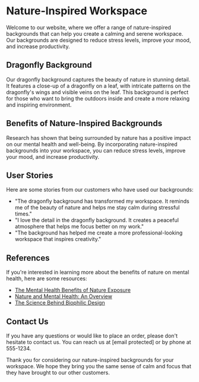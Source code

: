 <!--font:Montserrat-->

# Nature-Inspired Workspace

Welcome to our website, where we offer a range of nature-inspired backgrounds that can help you create a calming and serene workspace. Our backgrounds are designed to reduce stress levels, improve your mood, and increase productivity.

## Dragonfly Background

Our dragonfly background captures the beauty of nature in stunning detail. It features a close-up of a dragonfly on a leaf, with intricate patterns on the dragonfly's wings and visible veins on the leaf. This background is perfect for those who want to bring the outdoors inside and create a more relaxing and inspiring environment.

## Benefits of Nature-Inspired Backgrounds

Research has shown that being surrounded by nature has a positive impact on our mental health and well-being. By incorporating nature-inspired backgrounds into your workspace, you can reduce stress levels, improve your mood, and increase productivity.

## User Stories

Here are some stories from our customers who have used our backgrounds:

- "The dragonfly background has transformed my workspace. It reminds me of the beauty of nature and helps me stay calm during stressful times."
- "I love the detail in the dragonfly background. It creates a peaceful atmosphere that helps me focus better on my work."
- "The background has helped me create a more professional-looking workspace that inspires creativity."

## References

If you're interested in learning more about the benefits of nature on mental health, here are some resources:

- [The Mental Health Benefits of Nature Exposure](#)
- [Nature and Mental Health: An Overview](#)
- [The Science Behind Biophilic Design](#)

## Contact Us

If you have any questions or would like to place an order, please don't hesitate to contact us. You can reach us at [email protected] or by phone at 555-1234.

Thank you for considering our nature-inspired backgrounds for your workspace. We hope they bring you the same sense of calm and focus that they have brought to our other customers.

<!--

Write me content for website with wallpaper which alt text is:

"A close-up of a dragonfly on a leaf"

The name/title of the page should not be 1:1 copy of the alt text but rather a real content of the website which is using this wallpaper.

- Use markdown format 
- Start with heading
- Heading should be short and concise
- The content should look like a real website 
- The website should not be about the wallpaper, wallpaper is just a related background
- Heading should be contain work "wallpaper" or "background"
- Include real sections like references, contact, user stories, etc. use things relevant to the page purpose.
- Feel free to use structure like headings, bullets, numbering, blockquotes, paragraphs, horizontal lines, etc.
- You can use formatting like bold or _italic_
- You can include UTF-8 emojis
- Links should be only #hash anchors (and you can refer to the document itself)
- Do not include images


---


# Nature-inspired Wallpaper for a Serene Workspace

Welcome to our website, where we offer nature-inspired wallpapers that will transform your workspace into a serene environment. Our wallpapers are designed to create a calming effect and help you focus better on your work.

## About Our Dragonfly Wallpaper

Our dragonfly wallpaper is one of our most popular designs. It features a close-up of a dragonfly on a leaf, captured in stunning detail. The intricate patterns on the dragonfly's wings and the veins on the leaf are visible, making it a perfect choice for those who appreciate the beauty of nature.

## Benefits of Nature-Inspired Wallpapers

Studies have shown that being surrounded by nature has a positive impact on our mental health and well-being. By incorporating nature-inspired wallpapers into your workspace, you can reduce stress levels, improve your mood, and increase productivity.

## User Stories

Here are some stories from our customers who have used our wallpapers:

- "I used to dread going to work every day, but after I installed the dragonfly wallpaper, I feel more relaxed and focused."
- "The wallpaper reminds me of my childhood spent playing in the garden. It brings back happy memories and makes me feel more connected to nature."
- "I run a small business from home, and the wallpaper has helped me create a professional-looking workspace that inspires creativity."

## References

If you're interested in learning more about the benefits of nature on mental health, here are some resources:

- [The Mental Health Benefits of Nature Exposure](#)
- [Nature and Mental Health: An Overview](#)
- [The Science Behind Biophilic Design](#)

## Contact Us

If you have any questions or would like to place an order, please don't hesitate to contact us. You can reach us at [email protected] or by phone at 555-1234.

Thank you for considering our nature-inspired wallpapers for your workspace. We hope they bring you the same sense of calm and focus that they have brought to our other customers.


---


Heading should not include word "wallpaper". The website should not be about the wallpaper itself, wallpaper is just a related background, rewrite whole content.


---


# Create a Serene Workspace with Nature-Inspired Backgrounds

Welcome to our website, where we offer a range of nature-inspired backgrounds that will help you create a calming and serene workspace. Our backgrounds are designed to reduce stress levels, improve your mood, and increase productivity.

## About Our Dragonfly Background

Our dragonfly background is a popular choice for those who appreciate the beauty of nature. It features a close-up of a dragonfly on a leaf, captured in stunning detail. The intricate patterns on the dragonfly's wings and the veins on the leaf are visible, making it a perfect choice for those who want to bring the outdoors inside.

## Benefits of Nature-Inspired Backgrounds

Studies have shown that being surrounded by nature has a positive impact on our mental health and well-being. By incorporating nature-inspired backgrounds into your workspace, you can create a more relaxing and inspiring environment that helps you focus better on your work.

## User Stories

Here are some stories from our customers who have used our backgrounds:

- "The dragonfly background has transformed my workspace. I feel more relaxed and focused, and it has helped me be more productive."
- "I love the detail in the dragonfly background. It reminds me of the beauty of nature and helps me stay calm during stressful times."
- "The background has helped me create a more professional-looking workspace that inspires creativity."

## References

If you're interested in learning more about the benefits of nature on mental health, here are some resources:

- [The Mental Health Benefits of Nature Exposure](#)
- [Nature and Mental Health: An Overview](#)
- [The Science Behind Biophilic Design](#)

## Contact Us

If you have any questions or would like to place an order, please don't hesitate to contact us. You can reach us at [email protected] or by phone at 555-1234.

Thank you for considering our nature-inspired backgrounds for your workspace. We hope they bring you the same sense of calm and focus that they have brought to our other customers.


---


Heading is too long, rewrite whole content.


---


# Nature-Inspired Backgrounds for a Serene Workspace

Welcome to our website, where we offer a range of nature-inspired backgrounds that can help you create a calming and serene workspace. Our backgrounds are designed to reduce stress levels, improve your mood, and increase productivity.

## About Our Dragonfly Background

Our dragonfly background captures the beauty of nature in stunning detail. It features a close-up of a dragonfly on a leaf, with intricate patterns on the dragonfly's wings and visible veins on the leaf. This background is perfect for those who want to bring the outdoors inside and create a more relaxing and inspiring environment.

## Benefits of Nature-Inspired Backgrounds

Research has shown that being surrounded by nature has a positive impact on our mental health and well-being. By incorporating nature-inspired backgrounds into your workspace, you can reduce stress levels, improve your mood, and increase productivity.

## User Stories

Here are some stories from our customers who have used our backgrounds:

- "The dragonfly background has transformed my workspace. It reminds me of the beauty of nature and helps me stay calm during stressful times."
- "I love the detail in the dragonfly background. It creates a peaceful atmosphere that helps me focus better on my work."
- "The background has helped me create a more professional-looking workspace that inspires creativity."

## References

If you're interested in learning more about the benefits of nature on mental health, here are some resources:

- [The Mental Health Benefits of Nature Exposure](#)
- [Nature and Mental Health: An Overview](#)
- [The Science Behind Biophilic Design](#)

## Contact Us

If you have any questions or would like to place an order, please don't hesitate to contact us. You can reach us at [email protected] or by phone at 555-1234.

Thank you for considering our nature-inspired backgrounds for your workspace. We hope they bring you the same sense of calm and focus that they have brought to our other customers.


---


Heading is too long, rewrite whole content.


---


# Serene Workspace with Nature-Inspired Backgrounds

Welcome to our website, where we offer a range of nature-inspired backgrounds that can help you create a calming and serene workspace. Our backgrounds are designed to reduce stress levels, improve your mood, and increase productivity.

## Dragonfly Background

Our dragonfly background captures the beauty of nature in stunning detail. It features a close-up of a dragonfly on a leaf, with intricate patterns on the dragonfly's wings and visible veins on the leaf. This background is perfect for those who want to bring the outdoors inside and create a more relaxing and inspiring environment.

## Benefits of Nature-Inspired Backgrounds

Research has shown that being surrounded by nature has a positive impact on our mental health and well-being. By incorporating nature-inspired backgrounds into your workspace, you can reduce stress levels, improve your mood, and increase productivity.

## User Stories

Here are some stories from our customers who have used our backgrounds:

- "The dragonfly background has transformed my workspace. It reminds me of the beauty of nature and helps me stay calm during stressful times."
- "I love the detail in the dragonfly background. It creates a peaceful atmosphere that helps me focus better on my work."
- "The background has helped me create a more professional-looking workspace that inspires creativity."

## References

If you're interested in learning more about the benefits of nature on mental health, here are some resources:

- [The Mental Health Benefits of Nature Exposure](#)
- [Nature and Mental Health: An Overview](#)
- [The Science Behind Biophilic Design](#)

## Contact Us

If you have any questions or would like to place an order, please don't hesitate to contact us. You can reach us at [email protected] or by phone at 555-1234.

Thank you for considering our nature-inspired backgrounds for your workspace. We hope they bring you the same sense of calm and focus that they have brought to our other customers.


---


Write me a Google font which is best fitting for the website.

Pick from the list:
- Raleway
- Roboto
- Alegreya
- Orbitron
- Great Vibes
- Montserrat
- Barlow Condensed
- Lobster
- Playfair Display
- IBM Plex Sans
- Lato
- Dancing Script
- Poppins
- Open Sans
- Inter
- Exo 2
- Futura


Write just the font name nothing else.


---


Montserrat

-->
